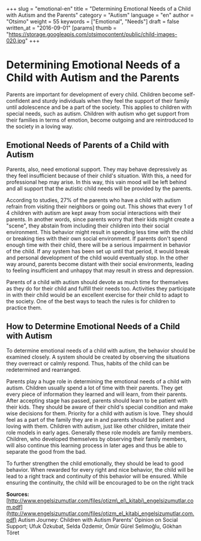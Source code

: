 +++
slug = "emotional-en"
title = "Determining Emotional Needs of a Child with Autism and the Parents"
category = "Autism"
language = "en"
author = "Otsimo"
weight = 55
keywords = ["Emotional", "Needs"]
draft = false
written_at = "2016-09-01"
[params]
thumb = "https://storage.googleapis.com/otsimocontent/public/child-images-020.jpg"
+++
# Determining Emotional Needs of a Child with Autism and the Parents

Parents are important for development of every child. Children become self-confident and sturdy individuals when they feel the support of their family until adolescence and be a part of the society. This applies to children with special needs, such as autism. Children with autism who get support from their families in terms of emotion, become outgoing and are reintroduced to the society in a loving way.

## Emotional Needs of Parents of a Child with Autism

Parents, also, need emotional support. They may behave depressively as they feel insufficient because of their child&#39;s situation. With this, a need for professional hep may arise. In this way, this vain mood will be left behind and all support that the autistic child needs will be provided by the parents.

According to studies, 27% of the parents who have a child with autism refrain from visiting their neighbors or going out. This shows that every 1 of 4 children with autism are kept away from social interactions with their parents. In another words, since parents worry that their kids might create a &quot;scene&quot;, they abstain from including their children into their social environment. This behavior might result in spending less time with the child or breaking ties with their own social environment. If parents don&#39;t spend enough time with their child, there will be a serious impairment in behavior of the child. If any system has been set up until that period, it would break and personal development of the child would eventually stop. In the other way around, parents become distant with their social environments, leading to feeling insufficient and unhappy that may result in stress and depression.

Parents of a child with autism should devote as much time for themselves as they do for their child and fulfill their needs too. Activities they participate in with their child would be an excellent exercise for their child to adapt to the society. One of the best ways to teach the rules is for children to practice them.

## How to Determine Emotional Needs of a Child with Autism

To determine emotional needs of a child with autism, the behavior should be examined closely. A system should be created by observing the situations they overreact or calmly respond. Thus, habits of the child can be redetermined and rearranged.

Parents play a huge role in determining the emotional needs of a child with autism. Children usually spend a lot of time with their parents. They get every piece of information they learned and will learn, from their parents. After accepting stage has passed, parents should learn to be patient with their kids. They should be aware of their child&#39;s special condition and make wise decisions for them. Priority for a child with autism is love. They should feel as a part of the family they are in and parents should be patient and loving with them. Children with autism, just like other children, imitate their role models in early ages. Generally these role models are family members. Children, who developed themselves by observing their family members, will also continue this learning process in later ages and thus be able to separate the good from the bad.

To further strengthen the child emotionally, they should be lead to good behavior. When rewarded for every right and nice behavior, the child will be lead to a right track and continuity of this behavior will be ensured. While ensuring the continuity, the child will be encouraged to be on the right track

**Sources:**
[http://www.engelsizumutlar.com/files/otizm\_el\_kitabi\_engelsizumutlar.com.pdf](http://www.engelsizumutlar.com/files/otizm_el_kitabi_engelsizumutlar.com.pdf)
Autism Journey: Children with Autism Parents' Opinion on Social Support; Ufuk Özkubat, Selda Özdemir, Ömür Gürel Selimoğlu, Gökhan Töret

